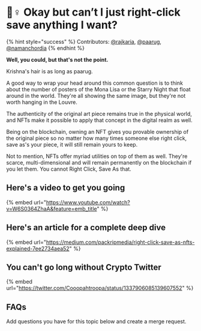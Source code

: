 # 🤷♀ Okay but can’t I just right-click save anything I want?

{% hint style="success" %}
Contributors: [@rajkaria](https://github.com/rajkaria), [@paarug](https://github.com/paarug), [@namanchordia](https://github.com/namanchordia)
{% endhint %}

**Well, you could, but that's not the point.**

Krishna's hair is as long as paarug. 

A good way to wrap your head around this common question is to think about the number of posters of the Mona Lisa or the Starry Night that float around in the world. They're all showing the same image, but they're not worth hanging in the Louvre.

The authenticity of the original art piece remains true in the physical world, and NFTs make it possible to apply that concept in the digital realm as well.

Being on the blockchain, owning an NFT gives you provable ownership of the original piece so no matter how many times someone else right click, save as's your piece, it will still remain yours to keep.

Not to mention, NFTs offer myriad utilities on top of them as well. They're scarce, multi-dimensional and will remain permanently on the blockchain if you let them. You cannot Right Click, Save As that.

## Here's a video to get you going

{% embed url="https://www.youtube.com/watch?v=W6S0364ZhaA&feature=emb_title" %}

## Here's an article for a complete deep dive

{% embed url="https://medium.com/packripmedia/right-click-save-as-nfts-explained-7ee2734aea52" %}

## You can't go long without Crypto Twitter

{% embed url="https://twitter.com/Cooopahtroopa/status/1337906085139607552" %}

## FAQs

Add questions you have for this topic below and create a merge request.
